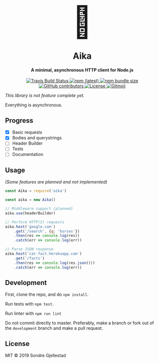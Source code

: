<h1 align="center">
  <span style="font-size: 100px;">🚚</span>
  <br>
  <br>
  Aika
</h1>

<h4 align="center">A minimal, asynchronous HTTP client for Node.js</h4>

<p align="center">
  <a href="https://travis-ci.org/sondregj/aika">
    <img alt="Travis Build Status" src="https://img.shields.io/travis/sondregj/aika.svg?style=flat-square">
  </a>

  <a href="https://npmjs.com/aika">
  	<img alt="npm (latest)" src="https://img.shields.io/npm/v/aika/latest.svg?style=flat-square">
  </a>

  <a href="https://npmjs.com/aika">
    <img alt="npm bundle size" src="https://img.shields.io/bundlephobia/min/aika.svg?style=flat-square">
  </a>

  <a href="https://github.com/sondregj/aika">
    <img alt="GitHub contributors" src="https://img.shields.io/github/contributors/sondregj/aika.svg?style=flat-square">
  </a>

  <a href="https://github.com/sondregj/aika">
    <img alt="License" src="https://img.shields.io/github/license/sondregj/aika.svg?style=flat-square">
  </a>
  
  <a href="https://github.com/carloscuesta/gitmoji">
  <img alt="Gitmoji" src="https://img.shields.io/badge/gitmoji-%20😜%20😍-FFDD67.svg?style=flat-square">
  </a>
</p>

*This library is not feature complete yet.*

Everything is asynchronous.

## Progress

- [x] Basic requests
- [x] Bodies and querystrings
- [ ] Header Builder
- [ ] Tests
- [ ] Documentation

## Usage

*(Some features are planned and not implemented)*

```javascript
const Aika = require('aika')

const aika = new Aika()

// Middleware support (planned)
aika.use(headerBuilder)

// Perform HTTP(S) requests
aika.host('google.com')
    .get('/search', {q: 'horses'})
    .then(res => console.log(res))
    .catch(err => console.log(err))

// Parse JSON response
aika.host('cat-fact.herokuapp.com')
    .get('/facts')
    .then(res => console.log(res.json()))
    .catch(err => console.log(err))
```

## Development

First, clone the repo, and do `npm install`.

Run tests with `npm test`.

Run linter with `npm run lint`

Do not commit directly to master. Preferably, make a branch or fork out of the `development` branch and make a pull request.

## License

MIT © 2019 Sondre Gjellestad
